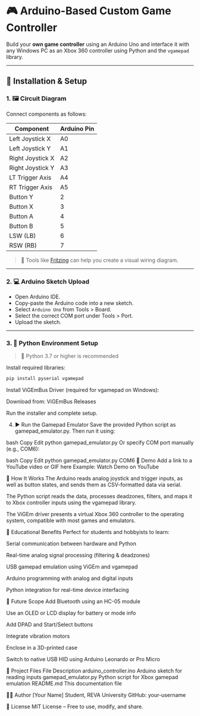 # 🎮 Arduino-Based Custom Game Controller

Build your **own game controller** using an Arduino Uno and interface it with any Windows PC as an Xbox 360 controller using Python and the `vgamepad` library.

---

## 🚀 Installation & Setup

### 1. 🖼️ Circuit Diagram

Connect components as follows:

| Component        | Arduino Pin |
|------------------|-------------|
| Left Joystick X  | A0          |
| Left Joystick Y  | A1          |
| Right Joystick X | A2          |
| Right Joystick Y | A3          |
| LT Trigger Axis  | A4          |
| RT Trigger Axis  | A5          |
| Button Y         | 2           |
| Button X         | 3           |
| Button A         | 4           |
| Button B         | 5           |
| LSW (LB)         | 6           |
| RSW (RB)         | 7           |

> 🧰 Tools like [Fritzing](https://fritzing.org/) can help you create a visual wiring diagram.

---

### 2. 💻 Arduino Sketch Upload

- Open Arduino IDE.
- Copy-paste the Arduino code into a new sketch.
- Select `Arduino Uno` from Tools > Board.
- Select the correct COM port under Tools > Port.
- Upload the sketch.

---

### 3. 🐍 Python Environment Setup

> 🐍 Python 3.7 or higher is recommended

Install required libraries:

```bash
pip install pyserial vgamepad
```
Install ViGEmBus Driver (required for vgamepad on Windows):

Download from: ViGEmBus Releases

Run the installer and complete setup.

4. ▶️ Run the Gamepad Emulator
Save the provided Python script as gamepad_emulator.py. Then run it using:

bash
Copy
Edit
python gamepad_emulator.py
Or specify COM port manually (e.g., COM6):

bash
Copy
Edit
python gamepad_emulator.py COM6
🎥 Demo
Add a link to a YouTube video or GIF here
Example: Watch Demo on YouTube

📖 How It Works
The Arduino reads analog joystick and trigger inputs, as well as button states, and sends them as CSV-formatted data via serial.

The Python script reads the data, processes deadzones, filters, and maps it to Xbox controller inputs using the vgamepad library.

The ViGEm driver presents a virtual Xbox 360 controller to the operating system, compatible with most games and emulators.

🧠 Educational Benefits
Perfect for students and hobbyists to learn:

Serial communication between hardware and Python

Real-time analog signal processing (filtering & deadzones)

USB gamepad emulation using ViGEm and vgamepad

Arduino programming with analog and digital inputs

Python integration for real-time device interfacing

🔭 Future Scope
Add Bluetooth using an HC-05 module

Use an OLED or LCD display for battery or mode info

Add DPAD and Start/Select buttons

Integrate vibration motors

Enclose in a 3D-printed case

Switch to native USB HID using Arduino Leonardo or Pro Micro

📁 Project Files
File	Description
arduino_controller.ino	Arduino sketch for reading inputs
gamepad_emulator.py	Python script for Xbox gamepad emulation
README.md	This documentation file

👨‍💻 Author
[Your Name]
Student, REVA University
GitHub: your-username

📜 License
MIT License – Free to use, modify, and share.
